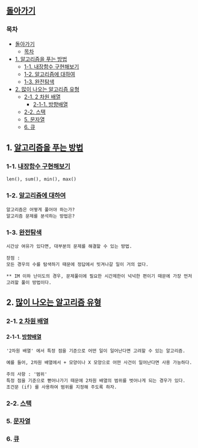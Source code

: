 ## [돌아가기](../README.md)
### 목차

- [돌아가기](#돌아가기)
  - [목차](#목차)
- [1. 알고리즘을 푸는 방법](#1-알고리즘을-푸는-방법)
  - [1-1. 내장함수 구현해보기](#1-1-내장함수-구현해보기)
  - [1-2. 알고리즘에 대하여](#1-2-알고리즘에-대하여)
  - [1-3. 완전탐색](#1-3-완전탐색)
- [2. 많이 나오는 알고리즘 유형](#2-많이-나오는-알고리즘-유형)
  - [2-1. 2 차원 배열](#2-1-2-차원-배열)
    - [2-1-1. 방향배열](#2-1-1-방향배열)
  - [2-2. 스택](#2-2-스택)
  - [5. 문자열](#5-문자열)
  - [6. 큐](#6-큐)

## 1. [알고리즘을 푸는 방법](#목차)
### 1-1. [내장함수 구현해보기](./BasicCodes.md)
    len(), sum(), min(), max()
### 1-2. [알고리즘에 대하여](./Algorithm.md)
```
알고리즘은 어떻게 풀어야 하는가?
알고리즘 문제를 분석하는 방법은?
```
### 1-3. [완전탐색]()
```
시간상 여유가 있다면, 대부분의 문제를 해결할 수 있는 방법.

장점 :
모든 경우의 수를 탐색하기 때문에 정답에서 빗겨나갈 일이 거의 없다.

** IM 이하 난이도의 경우, 문제풀이에 필요한 시간제한이 넉넉한 편이기 때문에 가장 먼저 고려할 풀이 방법이다.
```
## 2. [많이 나오는 알고리즘 유형](#목차)
### 2-1. [2 차원 배열]()
#### 2-1-1. [방향배열]()
```
'2차원 배열' 에서 특정 점을 기준으로 어떤 일이 일어난다면 고려할 수 있는 알고리즘.

예를 들어, 2차원 배열에서 + 모양이나 X 모양으로 어떤 사건이 일어난다면 사용 가능하다.

주의 사항 : '범위'
특정 점을 기준으로 뻗어나가기 때문에 2차원 배열의 범위를 벗어나게 되는 경우가 있다.
조건문 (if) 를 사용하여 범위를 지정해 주도록 하자.
```
### 2-2. [스택]()
### 5. [문자열]()
### 6. [큐]()